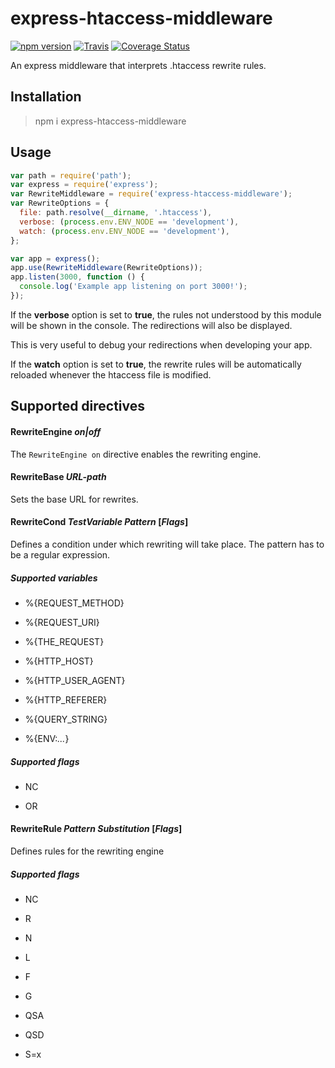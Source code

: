# express-htaccess-middleware

[![npm version](https://badge.fury.io/js/express-htaccess-middleware.svg)](http://badge.fury.io/js/express-htaccess-middleware) 
[![Travis](https://travis-ci.org/rundef/node-express-htaccess-middleware.svg?branch=master)](https://travis-ci.org/rundef/node-express-htaccess-middleware?branch=master) 
[![Coverage Status](https://coveralls.io/repos/github/rundef/node-express-htaccess-middleware/badge.svg?branch=master)](https://coveralls.io/github/rundef/node-express-htaccess-middleware?branch=master)

An express middleware that interprets .htaccess rewrite rules.

## Installation

> npm i express-htaccess-middleware

## Usage

```javascript
var path = require('path');
var express = require('express');
var RewriteMiddleware = require('express-htaccess-middleware');
var RewriteOptions = {
  file: path.resolve(__dirname, '.htaccess'),
  verbose: (process.env.ENV_NODE == 'development'),
  watch: (process.env.ENV_NODE == 'development'),
};

var app = express();
app.use(RewriteMiddleware(RewriteOptions));
app.listen(3000, function () {
  console.log('Example app listening on port 3000!');
});
```

If the **verbose** option is set to **true**, the rules not understood by this module will be shown in the console. The redirections will also be displayed.

This is very useful to debug your redirections when developing your app.

If the **watch** option is set to **true**, the rewrite rules will be automatically reloaded whenever the htaccess file is modified.

## Supported directives

#### RewriteEngine *on|off*

The `RewriteEngine on` directive enables the rewriting engine.

#### RewriteBase *URL-path*

Sets the base URL for rewrites.

#### RewriteCond *TestVariable* *Pattern* [*Flags*]

Defines a condition under which rewriting will take place. The pattern has to be a regular expression. 

##### Supported variables

- %{REQUEST_METHOD}

- %{REQUEST_URI}

- %{THE_REQUEST}

- %{HTTP_HOST}

- %{HTTP_USER_AGENT}

- %{HTTP_REFERER}

- %{QUERY_STRING}

- %{ENV:*...*}

##### Supported flags

- NC

- OR

#### RewriteRule *Pattern* *Substitution* [*Flags*]

Defines rules for the rewriting engine

##### Supported flags

- NC

- R

- N

- L

- F

- G

- QSA

- QSD

- S=x